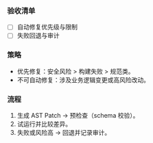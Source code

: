 ### 验收清单
- [ ] 自动修复优先级与限制
- [ ] 失败回退与审计

### 策略
- 优先修复：安全风险 > 构建失败 > 规范类。
- 不可自动修复：涉及业务逻辑变更或高风险改动。

### 流程
1. 生成 AST Patch → 预检查（schema 校验）。
2. 试运行并比较差异。
3. 失败或风险高 → 回退并记录审计。
